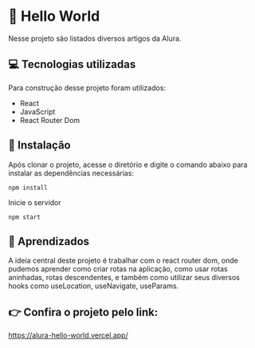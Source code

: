 # 📄 Hello World

Nesse projeto são listados diversos artigos da Alura.

## 💻 Tecnologias utilizadas

Para construção desse projeto foram utilizados:

- React
- JavaScript
- React Router Dom

## 🚀 Instalação

Após clonar o projeto, acesse o diretório e digite o comando abaixo para instalar as dependências necessárias:

```
npm install
```

Inicie o servidor

```
npm start
```

## 📕 Aprendizados

A ideia central deste projeto é trabalhar com o react router dom, onde pudemos aprender como criar rotas na aplicação, como usar rotas aninhadas, rotas descendentes, e também como utilizar seus diversos hooks como useLocation, useNavigate, useParams.

## 👉 Confira o projeto pelo link:

https://alura-hello-world.vercel.app/
